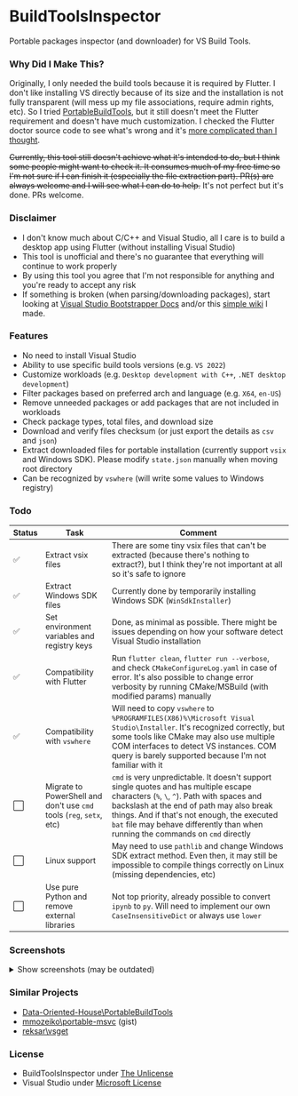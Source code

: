 # BuildToolsInspector
Portable packages inspector (and downloader) for VS Build Tools.

### Why Did I Make This?
Originally, I only needed the build tools because it is required by Flutter. I don't like installing VS directly because of its size and the installation is not fully transparent (will mess up my file associations, require admin rights, etc). So I tried [PortableBuildTools](https://github.com/Data-Oriented-House/PortableBuildTools), but it still doesn't meet the Flutter requirement and doesn't have much customization. I checked the Flutter doctor source code to see what's wrong and it's [more complicated than I thought](https://github.com/flutter/flutter/blob/master/packages/flutter_tools/lib/src/windows/visual_studio.dart).

~~Currently, this tool still doesn't achieve what it's intended to do, but I think some people might want to check it. It consumes much of my free time so I'm not sure if I can finish it (especially the file extraction part). PR(s) are always welcome and I will see what I can do to help.~~ It's not perfect but it's done. PRs welcome.

### Disclaimer
- I don't know much about C/C++ and Visual Studio, all I care is to build a desktop app using Flutter (without installing Visual Studio)
- This tool is unofficial and there's no guarantee that everything will continue to work properly
- By using this tool you agree that I'm not responsible for anything and you're ready to accept any risk
- If something is broken (when parsing/downloading packages), start looking at [Visual Studio Bootstrapper Docs](https://github.com/MicrosoftDocs/visualstudio-docs/blob/main/docs/install/command-line-parameter-examples.md) and/or this [simple wiki](_docs/WIKI.md) I made.

### Features
- No need to install Visual Studio
- Ability to use specific build tools versions (e.g. `VS 2022`)
- Customize workloads (e.g. `Desktop development with C++`, `.NET desktop development`)
- Filter packages based on preferred arch and language (e.g. `X64`, `en-US`)
- Remove unneeded packages or add packages that are not included in workloads
- Check package types, total files, and download size
- Download and verify files checksum (or just export the details as `csv` and `json`)
- Extract downloaded files for portable installation (currently support `vsix` and Windows SDK). Please modify `state.json` manually when moving root directory
- Can be recognized by `vswhere` (will write some values to Windows registry)

### Todo
|Status|Task|Comment|
|-|-|-|
|:white_check_mark:|Extract vsix files|There are some tiny vsix files that can't be extracted (because there's nothing to extract?), but I think they're not important at all so it's safe to ignore
|:white_check_mark:|Extract Windows SDK files|Currently done by temporarily installing Windows SDK (`WinSdkInstaller`)|
|:white_check_mark:|Set environment variables and registry keys|Done, as minimal as possible. There might be issues depending on how your software detect Visual Studio installation|
|:white_check_mark:|Compatibility with Flutter|Run `flutter clean`, `flutter run --verbose`, and check `CMakeConfigureLog.yaml` in case of error. It's also possible to change error verbosity by running CMake/MSBuild (with modified params) manually|
|:white_check_mark:|Compatibility with `vswhere`|Will need to copy `vswhere` to `%PROGRAMFILES(X86)%\Microsoft Visual Studio\Installer`. It's recognized correctly, but some tools like CMake may also use multiple COM interfaces to detect VS instances. COM query is barely supported because I'm not familiar with it|
|:white_large_square:|Migrate to PowerShell and don't use `cmd` tools (`reg`, `setx`, etc)|`cmd` is very unpredictable. It doesn't support single quotes and has multiple escape characters (`%`, `\`, `^`). Path with spaces and backslash at the end of path may also break things. And if that's not enough, the executed `bat` file may behave differently than when running the commands on `cmd` directly|
|:white_large_square:|Linux support|May need to use `pathlib` and change Windows SDK extract method. Even then, it may still be impossible to compile things correctly on Linux (missing dependencies, etc)|
|:white_large_square:|Use pure Python and remove external libraries|Not top priority, already possible to convert `ipynb` to `py`. Will need to implement our own `CaseInsensitiveDict` or always use `lower`|

### Screenshots

<details>
    <summary>Show screenshots (may be outdated)</summary>
    <p align="center">
        <img src="_docs/Screenshot_1.png"/>
        <img src="_docs/Screenshot_2.png"/>
        <img src="_docs/Screenshot_3.png"/>
        <img src="_docs/Screenshot_4.png"/>
        <img src="_docs/Screenshot_5.png"/>
    </p>
</details>

### Similar Projects
- [Data-Oriented-House\PortableBuildTools](https://github.com/Data-Oriented-House/PortableBuildTools)
- [mmozeiko\portable-msvc](https://gist.github.com/mmozeiko/7f3162ec2988e81e56d5c4e22cde9977) (gist)
- [reksar\vsget](https://github.com/reksar/vsget)

### License
- BuildToolsInspector under [The Unlicense](LICENSE)
- Visual Studio under [Microsoft License](https://visualstudio.microsoft.com/license-terms/)